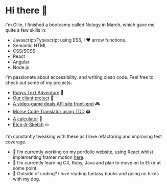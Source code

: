 # Hi there 👋

I'm Ollie, I finished a bootcamp called Nology in March, which gave me quite a few skills in:

- Javascript/Typescript using ES6, I :heart: arrow functions.
- Semantic HTML
- CSS/SCSS
- React
- Angular
- Node.js

I'm passionate about accessibility, and writing clean code.
Feel free to check out some of my projects:

- [Rubys Text Adventure](https://github.com/Ocoldwell/rubyscakeadventuregame)  🐶
- [Our client project](https://github.com/Ocoldwell/KnoWaste)  💚
- [A video-game deals API site front-end](https://github.com/Ocoldwell/apichallenge2) 🎮
- [Morse Code Translator using TDD](https://github.com/Ocoldwell/morsecodetranslatorollie)  🖨️
- [A calculator](https://github.com/Ocoldwell/calculator-project)  🥧
- [Etch-A-Sketch](https://github.com/Ocoldwell/etchasketch)  :pencil2:

I'm constantly tweaking with these as I love refactoring and improving test coverage.

- 🔭  I’m currently working on my portfolio website, using React whilst implementing framer motion [here](https://github.com/Ocoldwell/React-portfolio).
- 🌱  I’m currently learning C#, Ruby, Java and plan to move on to Elixir at some point.
- 🐡  Outside of coding? I love reading fantasy books and going on hikes with my dog.
